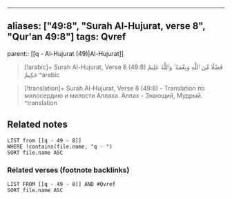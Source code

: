 
---
aliases: ["49:8", "Surah Al-Hujurat, verse 8", "Qur'an 49:8"]
tags: Qvref
---

parent:: [[q - Al-Hujurat (49)|Al-Hujurat]]

> [!arabic]+ Surah Al-Hujurat, Verse 8 (49:8)
> <span class="quran-arabic">فَضْلًا مِّنَ ٱللَّهِ وَنِعْمَةً ۚ وَٱللَّهُ عَلِيمٌ حَكِيمٌ</span>
^arabic

> [!translation]+ Surah Al-Hujurat, Verse 8 (49:8) - Translation
> по милосердию и милости Аллаха. Аллах - Знающий, Мудрый.
^translation



## Related notes
```dataview
LIST from [[q - 49 - 8]]
WHERE !contains(file.name, "q - ")
SORT file.name ASC
```

### Related verses (footnote backlinks)
```dataview
LIST FROM [[q - 49 - 8]] AND #Qvref
SORT file.name ASC
```

